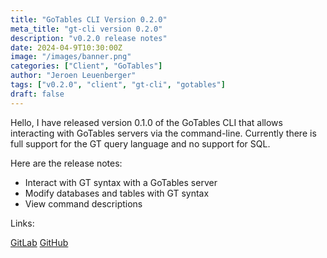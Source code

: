 ```yaml
---
title: "GoTables CLI Version 0.2.0"
meta_title: "gt-cli version 0.2.0"
description: "v0.2.0 release notes"
date: 2024-04-9T10:30:00Z
image: "/images/banner.png"
categories: ["Client", "GoTables"]
author: "Jeroen Leuenberger"
tags: ["v0.2.0", "client", "gt-cli", "gotables"]
draft: false
---
```


Hello,
I have released version 0.1.0 of the GoTables CLI that allows interacting with GoTables servers via the command-line. Currently there is full support for the GT query language and no support for SQL.

Here are the release notes:

- Interact with GT syntax with a GoTables server
- Modify databases and tables with GT syntax
- View command descriptions

Links:

[GitLab](https://git.jereileu.ch/gotables/client/gt-cli/-/releases/v1.0.0)
[GitHub](https://github.com/GoTables-DB/gt-cli/releases/tag/v1.0.0)
